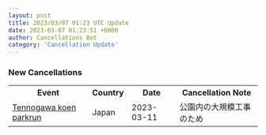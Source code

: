 ```yaml
---
layout: post
title: 2023/03/07 01:23 UTC Update
date: 2023-03-07 01:23:51 +0000
author: Cancellations Bot
category: 'Cancellation Update'
---
```


<h3>New Cancellations</h3>
<div class='hscrollable'>
<table style='width: 100%'>
    <tr>
        <th>Event</th>
        <th>Country</th>
        <th>Date</th>
        <th>Cancellation Note</th>
    </tr>
    <tr>
        <td><a href="https://www.parkrun.jp/tennogawakoen">Tennogawa koen parkrun</a></td>
        <td>Japan</td>
        <td>2023-03-11</td>
        <td>公園内の大規模工事のため</td>
    </tr>
</table>
</div>
